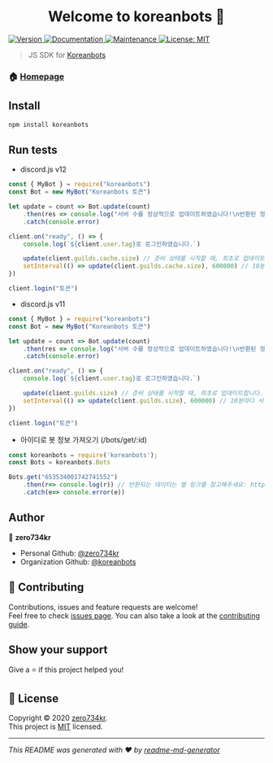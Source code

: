 <h1 align="center">Welcome to koreanbots 👋</h1>
<p>
  <a href="https://www.npmjs.com/package/koreanbots" target="_blank">
    <img alt="Version" src="https://img.shields.io/npm/v/koreanbots.svg">
  </a>
  <a href="https://github.com/koreanbots/js-sdk#readme" target="_blank">
    <img alt="Documentation" src="https://img.shields.io/badge/documentation-yes-brightgreen.svg" />
  </a>
  <a href="https://github.com/koreanbots/js-sdk/graphs/commit-activity" target="_blank">
    <img alt="Maintenance" src="https://img.shields.io/badge/Maintained%3F-yes-green.svg" />
  </a>
  <a href="https://github.com/koreanbots/js-sdk/blob/master/LICENSE" target="_blank">
    <img alt="License: MIT" src="https://img.shields.io/github/license/koreanbots/koreanbots" />
  </a>
</p>

> JS SDK for <a href="https://koreanbots.dev">Koreanbots</a>

### 🏠 [Homepage](https://koreanbots.dev)

## Install

```sh
npm install koreanbots
```

## Run tests

- discord.js v12
```js
const { MyBot } = require("koreanbots")
const Bot = new MyBot("Koreanbots 토큰")

let update = count => Bot.update(count) 
    .then(res => console.log("서버 수를 정상적으로 업데이트하였습니다!\n반환된 정보:" + JSON.stringify(res)))
    .catch(console.error)

client.on("ready", () => {
    console.log(`${client.user.tag}로 로그인하였습니다.`)

    update(client.guilds.cache.size) // 준비 상태를 시작할 때, 최초로 업데이트합니다.
    setInterval(() => update(client.guilds.cache.size), 600000) // 10분마다 서버 수를 업데이트합니다.
})

client.login("토큰")
```

- discord.js v11
```js
const { MyBot } = require("koreanbots")
const Bot = new MyBot("Koreanbots 토큰")

let update = count => Bot.update(count) 
    .then(res => console.log("서버 수를 정상적으로 업데이트하였습니다!\n반환된 정보:" + JSON.stringify(res)))
    .catch(console.error)

client.on("ready", () => {
    console.log(`${client.user.tag}로 로그인하였습니다.`)

    update(client.guilds.size) // 준비 상태를 시작할 때, 최초로 업데이트합니다.
    setInterval(() => update(client.guilds.size), 600000) // 10분마다 서버 수를 업데이트합니다.
})

client.login("토큰")
```

- 아이디로 봇 정보 가져오기 (/bots/get/:id)
```js
const koreanbots = require('koreanbots');
const Bots = koreanbots.Bots

Bots.get("653534001742741552")
    .then(r=> console.log(r)) // 반환되는 데이터는 옆 링크를 참고해주세요: https://koreanbots.cf/js-sdk/interfaces/_types_.getbyid.html
    .catch(e=> console.error(e))
```

## Author

👤 **zero734kr**

* Personal Github: [@zero734kr](https://github.com/zero734kr)
* Organization Github: [@koreanbots](https://github.com/koreanbots)

## 🤝 Contributing

Contributions, issues and feature requests are welcome!<br />Feel free to check [issues page](https://github.com/koreanbots/js-sdk/issues). You can also take a look at the [contributing guide](https://github.com/koreanbots/js-sdk/pulls).

## Show your support

Give a ⭐️ if this project helped you!

## 📝 License

Copyright © 2020 [zero734kr](https://github.com/koreanbots).<br />
This project is [MIT](https://github.com/koreanbots/js-sdk/blob/master/LICENSE) licensed.

***
_This README was generated with ❤️ by [readme-md-generator](https://github.com/kefranabg/readme-md-generator)_